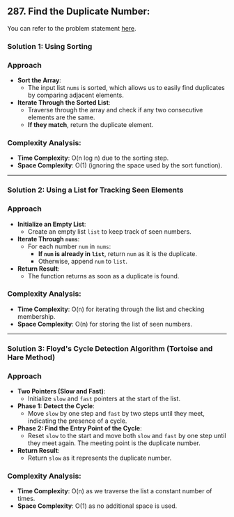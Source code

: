 ## 287. Find the Duplicate Number:

You can refer to the problem statement [here](https://leetcode.com/problems/find-the-duplicate-number/description/).

### Solution 1: Using Sorting

### Approach

- **Sort the Array**:
  - The input list `nums` is sorted, which allows us to easily find duplicates by comparing adjacent elements.
- **Iterate Through the Sorted List**:
  - Traverse through the array and check if any two consecutive elements are the same.
  - **If they match**, return the duplicate element.

### Complexity Analysis:

- **Time Complexity**: O(n log n) due to the sorting step.
- **Space Complexity**: O(1) (ignoring the space used by the sort function).

---

### Solution 2: Using a List for Tracking Seen Elements

### Approach

- **Initialize an Empty List**:
  - Create an empty list `list` to keep track of seen numbers.
- **Iterate Through `nums`**:
  - For each number `num` in `nums`:
    - **If `num` is already in `list`**, return `num` as it is the duplicate.
    - Otherwise, append `num` to `list`.
- **Return Result**:
  - The function returns as soon as a duplicate is found.

### Complexity Analysis:

- **Time Complexity**: O(n) for iterating through the list and checking membership.
- **Space Complexity**: O(n) for storing the list of seen numbers.

---

### Solution 3: Floyd's Cycle Detection Algorithm (Tortoise and Hare Method)

### Approach

- **Two Pointers (Slow and Fast)**:
  - Initialize `slow` and `fast` pointers at the start of the list.
- **Phase 1: Detect the Cycle**:
  - Move `slow` by one step and `fast` by two steps until they meet, indicating the presence of a cycle.
- **Phase 2: Find the Entry Point of the Cycle**:
  - Reset `slow` to the start and move both `slow` and `fast` by one step until they meet again. The meeting point is the duplicate number.
- **Return Result**:
  - Return `slow` as it represents the duplicate number.

### Complexity Analysis:

- **Time Complexity**: O(n) as we traverse the list a constant number of times.
- **Space Complexity**: O(1) as no additional space is used.
